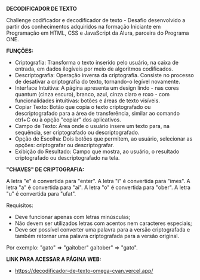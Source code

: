**DECODIFICADOR DE TEXTO** 

Challenge codificador e decodificador de texto - Desafio desenvolvido a partir dos conhecimentos adquiridos na formação Iniciante em Programação em HTML, CSS e JavaScript da Alura, parceira do Programa ONE.

**FUNÇÕES:**

- Criptografia: Transforma o texto inserido pelo usuário, na caixa de entrada, em dados ilegíveis por meio de algoritmos codificados. 
- Descriptografia: Operação inversa da criptografia. Consiste no processo de desativar a criptografia do texto, tornando-o legível novamente. 
- Interface Intuitiva: A página apresenta um design lindo - nas cores quantum (cinza escuro), branco, azul, cinza claro e roxo - com funcionalidades intuitivas: botões e áreas de texto visíveis.
- Copiar Texto: Botão que copia o texto criptografado ou descriptografado para a área de transferência, similar ao comando ctrl+C ou à opção "copiar" dos aplicativos.
- Campo de Texto: Área onde o usuário insere um texto para, na sequência, ser criptografado ou descriptografado. 
- Opção de Escolha: Dois botões que permitem, ao usuário, selecionar as opções: criptografar ou descriptografar.
- Exibição do Resultado: Campo que mostra, ao usuário, o resultado criptografado ou descriptografado na tela.

**"CHAVES" DE CRIPTOGRAFIA:**

A letra "e" é convertida para "enter". 
A letra "i" é convertida para "imes". 
A letra "a" é convertida para "ai". 
A letra "o" é convertida para "ober". 
A letra "u" é convertida para "ufat".

Requisitos:

- Deve funcionar apenas com letras minúsculas;
- Não devem ser utilizados letras com acentos nem caracteres especiais;
- Deve ser possível converter uma palavra para a versão criptografada e também retornar uma palavra criptografada para a versão original.

Por exemplo: "gato" => "gaitober" gaitober" => "gato". 

**LINK PARA ACESSAR A PÁGINA WEB:**
- https://decodificador-de-texto-omega-cyan.vercel.app/ 
